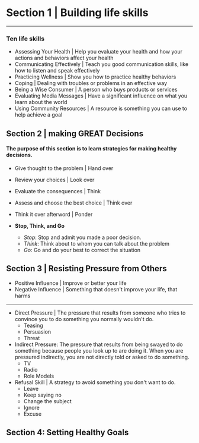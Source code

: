 
# Section 1 | Building life skills
---
### Ten life skills
- Assessing Your Health | Help you evaluate your health and how your actions and behaviors affect your health
- Communicating Effectively | Teach you good communication skills, like how to listen and speak effectively
- Practicing Wellness | Show you how to practice healthy behaviors
- Coping | Dealing with troubles or problems in an effective way
- Being a Wise Consumer | A person who buys products or services
- Evaluating Media Messages | Have a significant influence on what you learn about the world
- Using Community Resources | A resource is something you can use to help achieve a goal

## Section 2 | making GREAT Decisions
#### The purpose of this section is to learn strategies for making healthy decisions.

- Give thought to the problem | Hand over
- Review your choices | Look over
- Evaluate the consequences | Think
- Assess and choose the best choice | Think over
- Think it over afterword | Ponder

- **Stop, Think, and Go**
	- *Stop*: Stop and admit you made a poor decision.
	- *Think*: Think about to whom you can talk about the problem
	- *Go*: Go and do your best to correct the situation

## Section 3 | Resisting Pressure from Others

- Positive Influence | Improve or better your life
- Negative Influence | Something that doesn't improve your life, that harms
---
- Direct Pressure | The pressure that results from someone who tries to convince you to do something you normally wouldn't do.
	- Teasing
	- Persuasion
	- Threat
- Indirect Pressure: The pressure that results from being swayed to do something because people you look up to are doing it. When you are pressured indirectly, you are not directly told or asked to do something.
	- TV
	- Radio
	- Role Models
- Refusal Skill | A strategy to avoid something you don't want to do.
	- Leave
	- Keep saying no
	- Change the subject
	- Ignore
	- Excuse
## Section 4: Setting Healthy Goals
